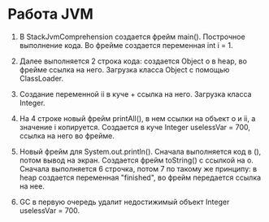 # Работа JVM
1. В StackJvmComprehension создается фрейм main(). Построчное выполнение кода. Во фрейме создается переменная int i = 1.

1. Далее выполняется 2 строка кода: создается Object o в heap, во фрейме ссылка на него. Загрузка класса Object с помощью ClassLoader.
1. Создание переменной ii в куче + ссылка на него. Загрузка класса Integer.
1. На 4 строке новый фрейм printAll(), в нем ссылки на объект o и ii, а значение i копируется. Создается в куче Integer uselessVar = 700, ссылка на него во фрейме.
1. Новый фрейм для System.out.println(). Сначала выполняется код в (), потом вывод на экран. Создается фрейм toString() c ссылкой на о. Сначала выполняется 6 строчка, потом 7 по такому же принципу: в heap создается переменная "finished", во фрейм передается ссылка на нее.
1. GC в первую очередь удалит недостижимый объект Integer uselessVar = 700. 
